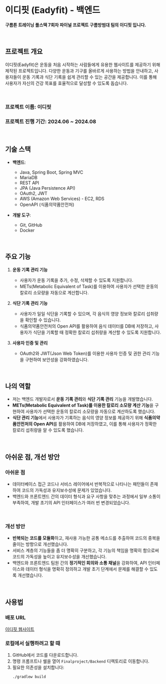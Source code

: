# 이디핏 (Eadyfit) - 백엔드

**구름톤 트레이닝 풀스택 7회차 파이널 프로젝트 구름방범대 팀의 이디핏 입니다.**

<br>

## 프로젝트 개요

이디핏(Eadyfit)은 운동을 처음 시작하는 사람들에게 유용한 웹사이트를 제공하기 위해 제작된 프로젝트입니다. 다양한 운동과 기구를 올바르게 사용하는 방법을 안내하고, 사용자들이 운동 기록과 식단 기록을 쉽게 관리할 수 있는 공간을 제공합니다. 이를 통해 사용자가 자신의 건강 목표를 효율적으로 달성할 수 있도록 돕습니다.

<br>

### 프로젝트 이름: 이디핏

### 프로젝트 진행 기간: 2024.06 ~ 2024.08

<br>

## 기술 스택

- **백엔드**:
  - Java, Spring Boot, Spring MVC
  - MariaDB
  - REST API
  - JPA (Java Persistence API)
  - OAuth2, JWT
  - AWS (Amazon Web Services) - EC2, RDS
  - OpenAPI (식품의약품안전처)

- **개발 도구**:
  - Git, GitHub
  - Docker

<br>

## 주요 기능

1. **운동 기록 관리 기능**
   - 사용자가 운동 기록을 추가, 수정, 삭제할 수 있도록 지원합니다.
   - METs(Metabolic Equivalent of Task)를 이용하여 사용자가 선택한 운동의 칼로리 소모량을 자동으로 계산합니다.

2. **식단 기록 관리 기능**
   - 사용자가 일일 식단을 기록할 수 있으며, 각 음식의 영양 정보와 칼로리 섭취량을 확인할 수 있습니다.
   - 식품의약품안전처의 Open API를 활용하여 음식 데이터를 DB에 저장하고, 사용자가 식단을 기록할 때 정확한 칼로리 섭취량을 계산할 수 있도록 지원합니다.

3. **사용자 인증 및 관리**
   - OAuth2와 JWT(Json Web Token)를 이용한 사용자 인증 및 권한 관리 기능을 구현하여 보안성을 강화하였습니다.

<br>

## 나의 역할

- 저는 백엔드 개발자로서 **운동 기록 관리**와 **식단 기록 관리** 기능을 개발했습니다.
- **METs(Metabolic Equivalent of Task)를 이용한 칼로리 소모량 계산 기능**을 구현하여 사용자가 선택한 운동의 칼로리 소모량을 자동으로 계산하도록 했습니다.
- **식단 관리 기능**에서 사용자가 기록하는 음식의 영양 정보를 제공하기 위해 **식품의약품안전처의 Open API**를 활용하여 DB에 저장하였고, 이를 통해 사용자가 정확한 칼로리 섭취량을 알 수 있도록 했습니다.

<br>

## 아쉬운 점, 개선 방안

### 아쉬운 점

- 데이터베이스 접근 코드나 서비스 레이어에서 반복적으로 나타나는 패턴들이 존재하여 코드의 가독성과 유지보수성에 문제가 있었습니다.
- 백엔드와 프론트엔드 간의 데이터 형식과 요구 사항을 맞추는 과정에서 일부 소통이 부족하여, 개발 초기의 API 인터페이스가 여러 번 변경되었습니다.

<br>

### 개선 방안

- **반복되는 코드를 모듈화**하고, 재사용 가능한 공통 메소드를 추출하여 코드의 중복을 줄이는 방향으로 개선했습니다.
- 서비스 계층의 기능들을 좀 더 명확히 구분하고, 각 기능의 책임을 명확히 함으로써 코드의 가독성을 높이고 유지보수성을 개선했습니다.
- 백엔드와 프론트엔드 팀원 간의 **정기적인 회의와 소통 채널**을 강화하여, API 인터페이스와 데이터 형식을 명확히 정의하고 개발 초기 단계에서 문제를 해결할 수 있도록 개선했습니다.

<br>

## 사용법

### 배포 URL

[이디핏 웹사이트](www.eadyfit.com/)

### 로컬에서 실행하려고 할 때

1. GitHub에서 코드를 다운로드합니다.
2. 명령 프롬프트나 쉘을 열어 `Finalproject/Backend` 디렉토리로 이동합니다.
3. 필요한 의존성을 설치합니다:
   ```bash
   ./gradlew build
